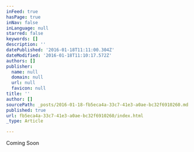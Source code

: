 ```yaml
---
inFeed: true
hasPage: true
inNav: false
inLanguage: null
starred: false
keywords: []
description: ''
datePublished: '2016-01-18T11:11:00.304Z'
dateModified: '2016-01-18T11:10:17.572Z'
authors: []
publisher:
  name: null
  domain: null
  url: null
  favicon: null
title: ''
author: []
sourcePath: _posts/2016-01-18-fb5eca4a-33c7-41e3-a0ae-bc32f6910260.md
published: true
url: fb5eca4a-33c7-41e3-a0ae-bc32f6910260/index.html
_type: Article

---
```

Coming Soon